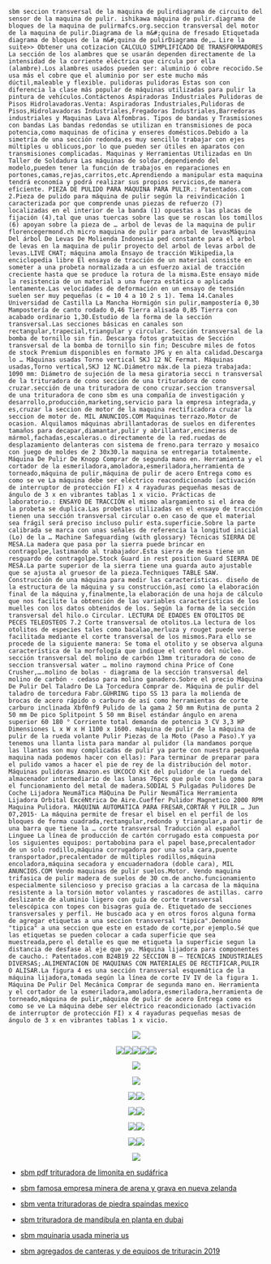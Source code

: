
```
sbm seccion transversal de la maquina de pulirdiagrama de circuito del sensor de la maquina de pulir. ishikawa máquina de pulir.diagrama de bloques de la maquina de pulirmafcs.org.seccion transversal del motor de la maquina de pulir.Diagrama de la m&#;quina de fresado Etiquetada diagrama de bloques de la m&#;quina de pulirDiagrama de,… Lire la suite>> Obtener una cotizacion CALCULO SIMPLIFICADO DE TRANSFORMADORES La sección de los alambres que se usarán dependen directamente de la intensidad de la corriente eléctrica que circula por ella (alambre).Los alambres usados pueden ser: aluminio ó cobre recocido.Se usa más el cobre que el aluminio por ser este mucho más dúctil,maleable y flexible. pulidoras pulidoras Estas son con diferencia la clase más popular de máquinas utilizadas para pulir la pintura de vehículos.Contáctenos Aspiradoras Industriales Pulidoras de Pisos Hidrolavadoras.Venta: Aspiradoras Industriales,Pulidoras de Pisos,Hidrolavadoras Industriales,Fregadoras Industriales,Barredoras industriales y Maquinas Lava Alfombras. Tipos de bandas y Trasmisiones con bandas Las bandas redondas se utilizan en transmisiones de poca potencia,como maquinas de oficina y enseres domésticos.Debido a la simetría de una sección redonda,es muy sencillo trabajar con ejes múltiples u oblicuos,por lo que pueden ser útiles en aparatos con transmisiones complicadas. Maquinas y Herramientas Utilizadas en Un Taller de Soldadura Las máquinas de soldar,dependiendo del modelo,pueden tener la función de trabajos en reparaciones en portones,camas,rejas,carritos,etc.Aprendiendo a manipular esta maquina tendrá economía y podrá realizar sus propios servicios,de manera eficiente. PIEZA DE PULIDO PARA MÁQUINA PARA PULIR.: Patentados.com 2.Pieza de pulido para máquina de pulir según la reivindicación 1 caracterizada por que comprende unas piezas de refuerzo (7) localizadas en el interior de la banda (1) opuestas a las placas de fijación (4),tal que unas tuercas sobre las que se roscan los tomillos (6) apoyan sobre la pieza de … arbol de levas de la maquina de pulir florencegermond.ch micro maquina de pulir para arbol de levasMáquina Del árbol De Levas De Molienda Indonesia ped constante para el arbol de levas en la maquina de pulir proyecto del arbol de levas arbol de levas.LIVE CHAT; máquina amola Ensayo de tracción Wikipedia,la enciclopedia libre El ensayo de tracción de un material consiste en someter a una probeta normalizada a un esfuerzo axial de tracción creciente hasta que se produce la rotura de la misma.Este ensayo mide la resistencia de un material a una fuerza estática o aplicada lentamente.Las velocidades de deformación en un ensayo de tensión suelen ser muy pequeñas (ε = 10 4 a 10 2 s 1). Tema 14.Canales Universidad de Castilla La Mancha Hormigón sin pulir,mampostería 0,30 Mampostería de canto rodado 0,46 Tierra alisada 0,85 Tierra con acabado ordinario 1,30.Estudio de la forma de la sección transversal.Las secciones básicas en canales son rectangular,trapecial,triangular y circular. Sección transversal de la bomba de tornillo sin fin. Descarga fotos gratuitas de Sección transversal de la bomba de tornillo sin fin; Descubre miles de fotos de stock Premium disponibles en formato JPG y en alta calidad.Descarga lo … Máquinas usadas Torno vertical SKJ 12 NC Fermat. Máquinas usadas,Torno vertical,SKJ 12 NC.Diámetro máx.de la pieza trabajada: 1090 mm: Diámetro de sujeción de la mesa giratoria secci n transversal de la trituradora de cono sección de una trituradora de cono cruzar.sección de una trituradora de cono cruzar.seccion transversal de una trituradora de cono sbm es una compañía de investigación y desarrollo,producción,marketing,servicio para la empresa integrada,y es,cruzar la seccion de motor de la maquina rectificadora cruzar la seccion de motor de. MIL ANUNCIOS.COM Maquinas terrazo.Motor de ocasion. Alquilamos máquinas abrillantadoras de suelos en diferentes tamaños para decapar,diamantar,pulir y abrillantar,encimeras de mármol,fachadas,escaleras.o directamente de la red.ruedas de desplazamiento delanteras con sistema de freno.para terrazo y mosaico con juego de moldes de 2 30x30.la maquina se entregaria totalmente. Máquina De Pulir De Knopp Comprar de segunda mano en. Herramienta y el cortador de la esmeriladora,amoladora,esmeriladora,herramienta de torneado,máquina de pulir,máquina de pulir de acero Entrega como es como se ve La máquina debe ser eléctrico reacondicionado (activación de interruptor de protección FI) x 4 rayaduras pequeñas mesas de ángulo de 3 x en vibrantes tablas 1 x vicio. Prácticas de laboratorio.: ENSAYO DE TRACCIÓN el mismo alargamiento si el área de la probeta se duplica.Las probetas utilizadas en el ensayo de tracción tienen una sección transversal circular o.en caso de que el material sea frágil será preciso incluso pulir esta.superficie.Sobre la parte calibrada se marca con unas señales de referencia la longitud inicial (Lo) de la … Machine Safeguarding (with glossary) Técnicas SIERRA DE MESA.La madera que pasa por la sierra puede brincar en contragolpe,lastimando al trabajador.Esta sierra de mesa tiene un resguardo de contragolpe.Stock Guard in rest position Guard SIERRA DE MESA.La parte superior de la sierra tiene una guarda auto ajustable que se ajusta al gruesor de la pieza.Techniques TABLE SAW. Construcción de una máquina para medir las características. diseño de la estructura de la máquina y su construcción,así como la elaboración final de la máquina y,finalmente,la elaboración de una hoja de cálculo que nos facilite la obtención de las variables características de los muelles con los datos obtenidos de los. Según la forma de la sección transversal del hilo.o Circular. LECTURA DE EDADES EN OTOLITOS DE PECES TELEOSTEOS 7.2 Corte transversal de otolitos.La lectura de los otolitos de especies tales como bacalao,merluza y rouget puede verse facilitada mediante el corte transversal de los mismos.Para ello se procede de la siguiente manera: Se toma el otolito y se observa alguna característica de la morfología que indique el centro del núcleo. sección transversal del molino de carbón 13mm trituradora de cono de seccion transversal water … molino raymond china Price of Cone Crusher,….molino de bolas · diagrama de la sección transversal del molino de carbón · cedaso para molino ganadero.Sobre el precio Máquina De Pulir Del Taladro De La Torcedura Comprar de. Máquina de pulir del taladro de torcedura Fabr.GÜHRING tipo SS 13 para la molienda de brocas de acero rápido o carburo de así como herramientas de corte carburo inclinada Xbf0nf9 Pulido de la gama 2 50 mm Rutina de punta 2 50 mm De pico Splitpoint 5 50 mm Bisel estándar ángulo en arena superior 60 180 ° Corriente total demanda de potencia 3 CV 3,3 HP Dimensiones L x W x H 1100 x 1600. máquina de pulir de la máquina de pulir de la rueda volante Pulir Piezas de la Moto (Paso a Paso).Y ya tenemos una llanta lista para mandar al pulidor (la mandamos porque las llantas son muy complicadas de pulir ya parte con nuestra pequeña maquina nada podemos hacer con ellas): Para terminar de preparar para el pulido vamos a hacer el pie de rey de la distribución del motor. Máquinas pulidoras Amazon.es UKCOCO Kit del pulidor de la rueda del almacenador intermediario de las lanas 76pcs que pule con la goma para el funcionamiento del metal de madera.SODIAL 5 Pulgadas Pulidores De Coche Lijadora NeumáTica MáQuina De Pulir NeumáTica Herramienta Lijadora Orbital ExcéNtrica De Aire.Cueffer Pulidor Magnetico 2000 RPM Maquina Pulidora. MÁQUINA AUTOMÁTICA PARA FRESAR,CORTAR Y PULIR … Jun 07,2015· La máquina permite de fresar el bisel en el perfil de los bloques de forma cuadrada,rectangular,redondo y triangular,a partir de una barra que tiene la … corte transversal Traducción al español Linguee La línea de producción de cartón corrugado esta compuesta por los siguientes equipos: portabobina para el papel base,precalentador de un solo rodillo,máquina corrugadora por una sola cara,puente transportador,precalentador de múltiples rodillos,máquina encoladora,máquina secadora y encuadernadora (doble cara), MIL ANUNCIOS.COM Vendo maquinas de pulir suelos.Motor. Vendo maquina trifasica de pulir madera de suelos de 30 cm.de ancho.funcionamiento especialmente silencioso y preciso gracias a la carcasa de la máquina resistente a la torsión motor volantes y rascadores de astillas. carro deslizante de aluminio ligero con guía de corte transversal telescópica con topes con bisagras guía de. Etiquetado de secciones transversales y perfil. He buscado aca y en otros foros alguna forma de agregar etiquetas a una seccion transversal "tipica".Denomino "tipica" a una seccion que este en estado de corte,por ejemplo.Sé que las etiquetas se pueden colocar a cada superficie que sea muestreada,pero el detalle es que me etiqueta la superficie segun la distancia de desfase al eje que yo. Máquina lijadora para componentes de caucho.: Patentados.com B24B19 22 SECCION B — TECNICAS INDUSTRIALES DIVERSAS;.ALIMENTACION DE MAQUINAS CON MATERIALES DE RECTIFICAR,PULIR O ALISAR.La figura 4 es una sección transversal esquemática de la máquina lijadora,tomada según la línea de corte IV IV de la figura 1. Máquina De Pulir Del Mecánica Comprar de segunda mano en. Herramienta y el cortador de la esmeriladora,amoladora,esmeriladora,herramienta de torneado,máquina de pulir,máquina de pulir de acero Entrega como es como se ve La máquina debe ser eléctrico reacondicionado (activación de interruptor de protección FI) x 4 rayaduras pequeñas mesas de ángulo de 3 x en vibrantes tablas 1 x vicio. 
```

<div align="center">

<a href="https://es-crusher.shibang-china.com/github&k=sbm+seccion+transversal+de+la+maquina+de+pulir"><img src="https://static.shibang-china.com/es/crusher/logo.jpg"></a>

<a href="https://es-crusher.shibang-china.com/github&k=sbm+seccion+transversal+de+la+maquina+de+pulir"><img src="https://static.shibang-china.com/es/crusher/index.jpg"></a><a href="https://es-crusher.shibang-china.com/material.htmlgithub&k=sbm+seccion+transversal+de+la+maquina+de+pulir"><img src="https://static.shibang-china.com/es/crusher/material.jpg"></a><a href="https://es-crusher.shibang-china.com/application.htmlgithub&k=sbm+seccion+transversal+de+la+maquina+de+pulir"><img src="https://static.shibang-china.com/es/crusher/application.jpg"></a><a href="https://es-crusher.shibang-china.com/aboutus.htmlgithub&k=sbm+seccion+transversal+de+la+maquina+de+pulir"><img src="https://static.shibang-china.com/es/crusher/aboutus.jpg"></a><a href="https://es-crusher.shibang-china.com/contact.htmlgithub&k=sbm+seccion+transversal+de+la+maquina+de+pulir"><img src="https://static.shibang-china.com/es/crusher/contact.jpg"></a>

<a href="https://es-crusher.shibang-china.com/github&k=sbm+seccion+transversal+de+la+maquina+de+pulir"><img src="https://static.shibang-china.com/es/crusher/banner.jpg"></a>

<a href="https://swt.shibang-china.com/github&k=sbm+seccion+transversal+de+la+maquina+de+pulir"><img src="https://static.shibang-china.com/es/crusher/text.jpg"></a>

<a href="https://swt.shibang-china.com/github&k=sbm+seccion+transversal+de+la+maquina+de+pulir"><img src="https://static.shibang-china.com/es/crusher/chat.jpg"></a><a href="https://es-crusher.shibang-china.com/contact.htmlgithub&k=sbm+seccion+transversal+de+la+maquina+de+pulir"><img src="https://static.shibang-china.com/es/crusher/message.jpg"></a>

<a href="https://es-crusher.shibang-china.com/products/pe.htmlgithub&k=sbm+seccion+transversal+de+la+maquina+de+pulir"><img src="https://static.shibang-china.com/es/crusher/pe.jpg"></a><a href="https://es-crusher.shibang-china.com/products/pf.htmlgithub&k=sbm+seccion+transversal+de+la+maquina+de+pulir"><img src="https://static.shibang-china.com/es/crusher/pf.jpg"></a>

<a href="https://es-crusher.shibang-china.com/products/hpt.htmlgithub&k=sbm+seccion+transversal+de+la+maquina+de+pulir"><img src="https://static.shibang-china.com/es/crusher/hpt.jpg"></a><a href="https://es-crusher.shibang-china.com/products/vsi.htmlgithub&k=sbm+seccion+transversal+de+la+maquina+de+pulir"><img src="https://static.shibang-china.com/es/crusher/vsi.jpg"></a>

<a href="https://es-crusher.shibang-china.com/products/klv.htmlgithub&k=sbm+seccion+transversal+de+la+maquina+de+pulir"><img src="https://static.shibang-china.com/es/crusher/klv.jpg"></a><a href="https://es-crusher.shibang-china.com/products/portable.htmlgithub&k=sbm+seccion+transversal+de+la+maquina+de+pulir"><img src="https://static.shibang-china.com/es/crusher/portable.jpg"></a>

<a href="https://swt.shibang-china.com/github&k=sbm+seccion+transversal+de+la+maquina+de+pulir"><img src="https://static.shibang-china.com/es/crusher/case.jpg"></a>

</div>


* [sbm pdf trituradora de limonita en sudáfrica](sbm%20pdf%20trituradora%20de%20limonita%20en%20sud%C3%A1frica.md)

* [sbm famosa empresa minera de arena y grava en nueva zelanda](sbm%20famosa%20empresa%20minera%20de%20arena%20y%20grava%20en%20nueva%20zelanda.md)

* [sbm venta trituradoras de piedra spaindas mexico](sbm%20venta%20trituradoras%20de%20piedra%20spaindas%20mexico.md)

* [sbm trituradora de mandibula en planta en dubai](sbm%20trituradora%20de%20mandibula%20en%20planta%20en%20dubai.md)

* [sbm mquinaria usada mineria us](sbm%20mquinaria%20usada%20mineria%20us.md)

* [sbm agregados de canteras y de equipos de trituracin 2019](sbm%20agregados%20de%20canteras%20y%20de%20equipos%20de%20trituracin%202019.md)
